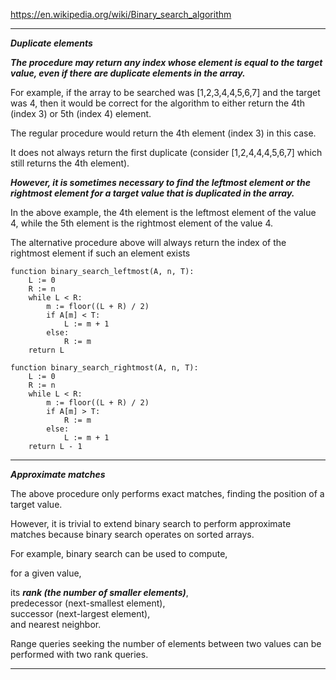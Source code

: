 https://en.wikipedia.org/wiki/Binary_search_algorithm

----------------------------------------------------------------------------------------------------------------------

***Duplicate elements***

***The procedure may return any index whose element is equal to the target value, even if there are duplicate elements in the array.*** 

For example, if the array to be searched was [1,2,3,4,4,5,6,7]  and the target was 4, then it would be correct for the algorithm to either return the 4th (index 3) or 5th (index 4) element. 

The regular procedure would return the 4th element (index 3) in this case. 

It does not always return the first duplicate (consider [1,2,4,4,4,5,6,7] which still returns the 4th element). 

***However, it is sometimes necessary to find the leftmost element or the rightmost element for a target value that is duplicated in the array.*** 

In the above example, the 4th element is the leftmost element of the value 4, while the 5th element is the rightmost element of the value 4. 

The alternative procedure above will always return the index of the rightmost element if such an element exists

```
function binary_search_leftmost(A, n, T):
    L := 0
    R := n
    while L < R:
        m := floor((L + R) / 2)
        if A[m] < T:
            L := m + 1
        else:
            R := m
    return L

```

```
function binary_search_rightmost(A, n, T):
    L := 0
    R := n
    while L < R:
        m := floor((L + R) / 2)
        if A[m] > T:
            R := m
        else:
            L := m + 1
    return L - 1

```


------------------------------------------------------------------------------------------------------------------------

***Approximate matches***

The above procedure only performs exact matches, finding the position of a target value. 

However, it is trivial to extend binary search to perform approximate matches because binary search operates on sorted arrays. 

For example, binary search can be used to compute, 

for a given value, 

its ***rank (the number of smaller elements)***, \
predecessor (next-smallest element), \
successor (next-largest element), \
and nearest neighbor. 

 Range queries seeking the number of elements between two values can be performed with two rank queries.
 
-------------------------------------------------------------------------------------------------------------------------
